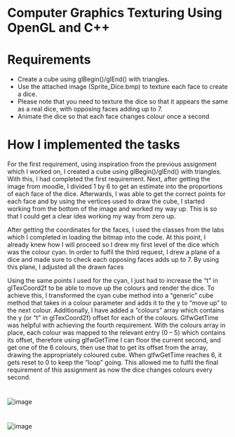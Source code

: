 # Computer Graphics Texturing Using OpenGL and C++

# Requirements
* Create a cube using glBegin()/glEnd() with triangles.
* Use the attached image (Sprite_Dice.bmp) to texture each face to create a dice.
* Please note that you need to texture the dice so that it appears the same as a real dice, with opposing faces adding up to 7.
* Animate the dice so that each face changes colour once a second

# How I implemented the tasks
For the first requirement, using inspiration from the previous assignment which I worked on, I created a cube using glBegin()/glEnd() with triangles. With this, I had completed the first requirement. Next, after getting the image from moodle, I divided 1 by 6 to get an estimate into the proportions of each face of the dice. Afterwards, I was able to get the correct points for each face and by using the vertices used to draw the cube, I started working from the bottom of the image and worked my way up. This is so that I could get a clear idea working my way from zero up.

After getting the coordinates for the faces, I used the classes from the labs which I completed in loading the bitmap into the code. At this point, I already knew how I will proceed so I drew my first level of the dice which was the colour cyan.
In order to fulfil the third request, I drew a plane of a dice and made sure to check each opposing faces adds up to 7. By using this plane, I adjusted all the drawn faces

Using the same points I used for the cyan, I just had to increase the “t” in glTexCoord2f to be able to move up the colours and render the dice. To achieve this, I transformed the cyan cube method into a “generic” cube method that takes in a colour parameter and adds it to the y to “move up” to the next colour. Additionally, I have added a “colours” array which contains the y (or “t” in glTexCoord2f) offset for each of the colours.
GlfwGetTime was helpful with achieving the fourth requirement. With the colours array in place, each colour was mapped to the relevant entry (0 – 5) which contains its offset, therefore using glfwGetTime I can floor the current second, and get one of the 6 colours, then use that to get its offset from the array, drawing the appropriately coloured cube. When glfwGetTime reaches 6, it gets reset to 0 to keep the “loop” going. This allowed me to fulfil the final requirement of this assignment as now the dice changes colours every second.
#
![image](https://user-images.githubusercontent.com/58789172/123663913-c202f100-d82e-11eb-9371-e2d6fff436d8.png)
# 
![image](https://user-images.githubusercontent.com/58789172/123663937-c6c7a500-d82e-11eb-963a-1fc239ba58c3.png)
